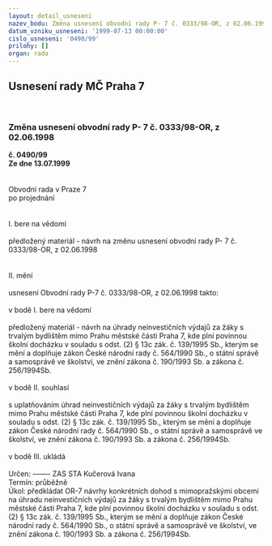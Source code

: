 ```yaml
---
layout: detail_usneseni
nazev_bodu: Změna usnesení obvodní rady P- 7 č. 0333/98-OR, z 02.06.1998
datum_vzniku_usneseni: '1999-07-13 00:00:00'
cislo_usneseni: '0490/99'
prilohy: []
organ: rada
---
```

<div id="ucUsn_pList" class="usn">
	<span><h2>Usnesení rady MČ Praha 7 </h2>
<br></span><div class="standBody">
<span><h3>Změna usnesení obvodní rady P- 7 č. 0333/98-OR, z 02.06.1998</h3></span><div class="center">
		<strong>č. 0490/99</strong><br>
	</div>
<div class="center">
		<strong>Ze dne 13.07.1999</strong><br><br>
	</div>
<br>Obvodní rada v Praze 7<br>po projednání<br><br><br>I.	bere na vědomí<br><br> předložený materiál - návrh na změnu usnesení obvodní rady P- 7 č. 0333/98-OR, z 02.06.1998<br><br><br>II.	 mění <br><br>usnesení Obvodní rady P-7 č. 0333/98-OR, z 02.06.1998 takto:<br><br>v bodě   I.   bere na vědomí <br><br>            předložený materiál - návrh na úhrady neinvestičních výdajů za žáky s trvalým bydlištěm mimo Prahu městské části Praha 7, kde plní povinnou školní docházku v souladu s odst. (2) § 13c zák. č. 139/1995 Sb., kterým se mění a doplňuje zákon České národní rady č. 564/1990 Sb., o státní správě a samosprávě ve školství, ve znění zákona č. 190/1993 Sb. a zákona č. 256/1994Sb.<br><br>v bodě   II.   souhlasí <br><br>	   s uplatňováním úhrad neinvestičních výdajů za žáky s trvalým bydlištěm mimo Prahu městské části Praha 7, kde plní povinnou školní docházku v souladu s odst. (2) § 13c zák. č. 139/1995 Sb., kterým se mění a doplňuje zákon České národní rady č. 564/1990 Sb., o státní správě a samosprávě ve školství, ve znění zákona č. 190/1993 Sb. a zákona č. 256/1994Sb.<br><br>v bodě  III.	ukládá <br><br> Určen:	–––––	ZAS STA Kučerová Ivana<br>Termín: průběžně<br>Úkol:	předkládat OR-7 návrhy konkrétních dohod s mimopražskými obcemi na úhradu neinvestičních výdajů za žáky s trvalým  bydlištěm mimo Prahu městské části Praha 7, kde plní povinnou školní docházku v souladu s odst. (2) § 13c zák. č. 139/1995 Sb., kterým se mění a doplňuje zákon České národní rady č. 564/1990 Sb., o státní správě a samosprávě ve školství, ve znění zákona č. 190/1993 Sb. a zákona č. 256/1994Sb.<br><br>
</div>
</div>